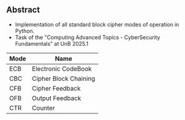 ## Abstract

- Implementation of all standard block cipher modes of operation in Python.
- Task of the "Computing Advanced Topics - CyberSecurity Fundamentals" at UnB 2025.1

| Mode | Name |
|------|------|
| ECB  | Electronic CodeBook |
| CBC  | Cipher Block Chaining |
| CFB  | Cipher Feedback |
| OFB  | Output Feedback |
| CTR  | Counter |
